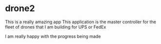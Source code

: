 # drone2
This is a really amazing app
This application is the master controller for the fleet of drones that I am building for UPS or FedEx

I am really happy with the progress being made
